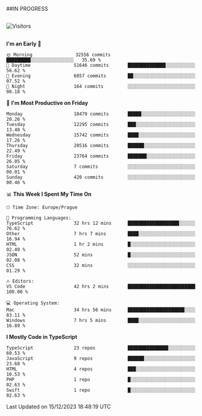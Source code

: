 ##IN PROGRESS
##
![Visitors](https://komarev.com/ghpvc/?username=petrbui&style=for-the-badge&label=Visitors+👀)



##
<!--
[![My GitHub stats](https://github-readme-stats.vercel.app/api?username=petrbui&theme=github_dark)](https://github.com/anuraghazra/github-readme-stats)

[![My wakatime stats](https://github-readme-stats.vercel.app/api/wakatime?username=petrbui&theme=github_dark)](https://github.com/anuraghazra/github-readme-stats)
-->
<!--START_SECTION:waka-->
**I'm an Early 🐤** 

```text
🌞 Morning                32556 commits       █████████░░░░░░░░░░░░░░░░   35.69 % 
🌆 Daytime                51646 commits       ██████████████░░░░░░░░░░░   56.62 % 
🌃 Evening                6857 commits        ██░░░░░░░░░░░░░░░░░░░░░░░   07.52 % 
🌙 Night                  164 commits         ░░░░░░░░░░░░░░░░░░░░░░░░░   00.18 % 
```
📅 **I'm Most Productive on Friday** 

```text
Monday                   18479 commits       █████░░░░░░░░░░░░░░░░░░░░   20.26 % 
Tuesday                  12295 commits       ███░░░░░░░░░░░░░░░░░░░░░░   13.48 % 
Wednesday                15742 commits       ████░░░░░░░░░░░░░░░░░░░░░   17.26 % 
Thursday                 20516 commits       ██████░░░░░░░░░░░░░░░░░░░   22.49 % 
Friday                   23764 commits       ███████░░░░░░░░░░░░░░░░░░   26.05 % 
Saturday                 7 commits           ░░░░░░░░░░░░░░░░░░░░░░░░░   00.01 % 
Sunday                   420 commits         ░░░░░░░░░░░░░░░░░░░░░░░░░   00.46 % 
```


📊 **This Week I Spent My Time On** 

```text
🕑︎ Time Zone: Europe/Prague

💬 Programming Languages: 
TypeScript               32 hrs 12 mins      ███████████████████░░░░░░   76.62 % 
Other                    7 hrs 7 mins        ████░░░░░░░░░░░░░░░░░░░░░   16.94 % 
HTML                     1 hr 2 mins         █░░░░░░░░░░░░░░░░░░░░░░░░   02.49 % 
JSON                     52 mins             █░░░░░░░░░░░░░░░░░░░░░░░░   02.08 % 
CSS                      32 mins             ░░░░░░░░░░░░░░░░░░░░░░░░░   01.29 % 

🔥 Editors: 
VS Code                  42 hrs 2 mins       █████████████████████████   100.00 % 

💻 Operating System: 
Mac                      34 hrs 56 mins      █████████████████████░░░░   83.11 % 
Windows                  7 hrs 5 mins        ████░░░░░░░░░░░░░░░░░░░░░   16.89 % 
```

**I Mostly Code in TypeScript** 

```text
TypeScript               23 repos            ███████████████░░░░░░░░░░   60.53 % 
JavaScript               9 repos             ██████░░░░░░░░░░░░░░░░░░░   23.68 % 
HTML                     4 repos             ███░░░░░░░░░░░░░░░░░░░░░░   10.53 % 
PHP                      1 repo              █░░░░░░░░░░░░░░░░░░░░░░░░   02.63 % 
Swift                    1 repo              █░░░░░░░░░░░░░░░░░░░░░░░░   02.63 % 
```




 Last Updated on 15/12/2023 18:48:19 UTC
<!--END_SECTION:waka-->
